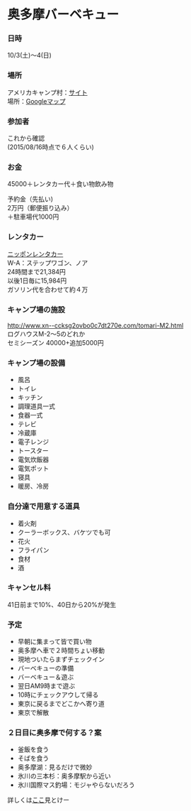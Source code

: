 # 奥多摩バーベキュー

### 日時
10/3(土)〜4(日)

### 場所
アメリカキャンプ村：[サイト](http://www.xn--ccksg2ovbo0c7dt270e.com/)  
場所：[Googleマップ](https://www.google.co.jp/maps/place/%E3%82%A2%E3%83%A1%E3%83%AA%E3%82%AB%E3%82%AD%E3%83%A3%E3%83%B3%E3%83%97%E6%9D%91/@35.8025159,139.1190405,19.25z/data=!4m2!3m1!1s0x0000000000000000:0x56efab2d6ec0c452)

### 参加者
これから確認  
(2015/08/16時点で６人くらい)

### お金  
45000＋レンタカー代＋食い物飲み物

予約金（先払い)  
2万円（郵便振り込み）  
＋駐車場代1000円  

### レンタカー  
[ニッポンレンタカー](https://www.nipponrentacar.co.jp/service/wagon/index.htm)  
W-A：ステップワゴン、ノア  
24時間まで21,384円  
以後1日毎に15,984円  
ガソリン代を合わせて約４万

### キャンプ場の施設
http://www.xn--ccksg2ovbo0c7dt270e.com/tomari-M2.html  
ログハウスM-2〜5のどれか  
セミシーズン 40000+追加5000円

### キャンプ場の設備
- 風呂
- トイレ
- キッチン
- 調理道具一式
- 食器一式
- テレビ
- 冷蔵庫
- 電子レンジ
- トースター
- 電気炊飯器
- 電気ポット
- 寝具
- 暖房、冷房

### 自分達で用意する道具
- 着火剤
- クーラーボックス、バケツでも可
- 花火
- フライパン
- 食材
- 酒

### キャンセル料
41日前まで10%、40日から20%が発生

### 予定
- 早朝に集まって皆で買い物
- 奥多摩へ車で２時間ちょい移動
- 現地ついたらまずチェックイン
- バーベキューの準備
- バーベキュー＆遊ぶ
- 翌日AM9時まで遊ぶ
- 10時にチェックアウして帰る
- 東京に戻るまでどこかへ寄り道
- 東京で解散

### ２日目に奥多摩で何する？案
- 釜飯を食う
- そばを食う
- 奥多摩湖：見るだけで微妙
- 氷川の三本杉：奥多摩駅から近い
- 氷川国際マス釣場：モジャやらないだろう

詳しくは[ここ](http://find-travel.jp/article/11712)見とけー
